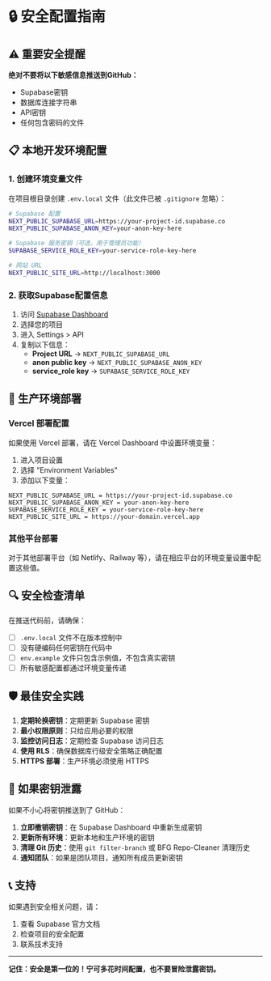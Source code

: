 # 🔒 安全配置指南

## ⚠️ 重要安全提醒

**绝对不要将以下敏感信息推送到GitHub：**
- Supabase密钥
- 数据库连接字符串
- API密钥
- 任何包含密码的文件

## 📋 本地开发环境配置

### 1. 创建环境变量文件

在项目根目录创建 `.env.local` 文件（此文件已被 `.gitignore` 忽略）：

```bash
# Supabase 配置
NEXT_PUBLIC_SUPABASE_URL=https://your-project-id.supabase.co
NEXT_PUBLIC_SUPABASE_ANON_KEY=your-anon-key-here

# Supabase 服务密钥（可选，用于管理员功能）
SUPABASE_SERVICE_ROLE_KEY=your-service-role-key-here

# 网站 URL
NEXT_PUBLIC_SITE_URL=http://localhost:3000
```

### 2. 获取Supabase配置信息

1. 访问 [Supabase Dashboard](https://supabase.com/dashboard)
2. 选择您的项目
3. 进入 Settings > API
4. 复制以下信息：
   - **Project URL** → `NEXT_PUBLIC_SUPABASE_URL`
   - **anon public key** → `NEXT_PUBLIC_SUPABASE_ANON_KEY`
   - **service_role key** → `SUPABASE_SERVICE_ROLE_KEY`

## 🚀 生产环境部署

### Vercel 部署配置

如果使用 Vercel 部署，请在 Vercel Dashboard 中设置环境变量：

1. 进入项目设置
2. 选择 "Environment Variables"
3. 添加以下变量：

```
NEXT_PUBLIC_SUPABASE_URL = https://your-project-id.supabase.co
NEXT_PUBLIC_SUPABASE_ANON_KEY = your-anon-key-here
SUPABASE_SERVICE_ROLE_KEY = your-service-role-key-here
NEXT_PUBLIC_SITE_URL = https://your-domain.vercel.app
```

### 其他平台部署

对于其他部署平台（如 Netlify、Railway 等），请在相应平台的环境变量设置中配置这些值。

## 🔍 安全检查清单

在推送代码前，请确保：

- [ ] `.env.local` 文件不在版本控制中
- [ ] 没有硬编码任何密钥在代码中
- [ ] `env.example` 文件只包含示例值，不包含真实密钥
- [ ] 所有敏感配置都通过环境变量传递

## 🛡️ 最佳安全实践

1. **定期轮换密钥**：定期更新 Supabase 密钥
2. **最小权限原则**：只给应用必要的权限
3. **监控访问日志**：定期检查 Supabase 访问日志
4. **使用 RLS**：确保数据库行级安全策略正确配置
5. **HTTPS 部署**：生产环境必须使用 HTTPS

## 🚨 如果密钥泄露

如果不小心将密钥推送到了 GitHub：

1. **立即撤销密钥**：在 Supabase Dashboard 中重新生成密钥
2. **更新所有环境**：更新本地和生产环境的密钥
3. **清理 Git 历史**：使用 `git filter-branch` 或 BFG Repo-Cleaner 清理历史
4. **通知团队**：如果是团队项目，通知所有成员更新密钥

## 📞 支持

如果遇到安全相关问题，请：
1. 查看 Supabase 官方文档
2. 检查项目的安全配置
3. 联系技术支持

---

**记住：安全是第一位的！宁可多花时间配置，也不要冒险泄露密钥。** 